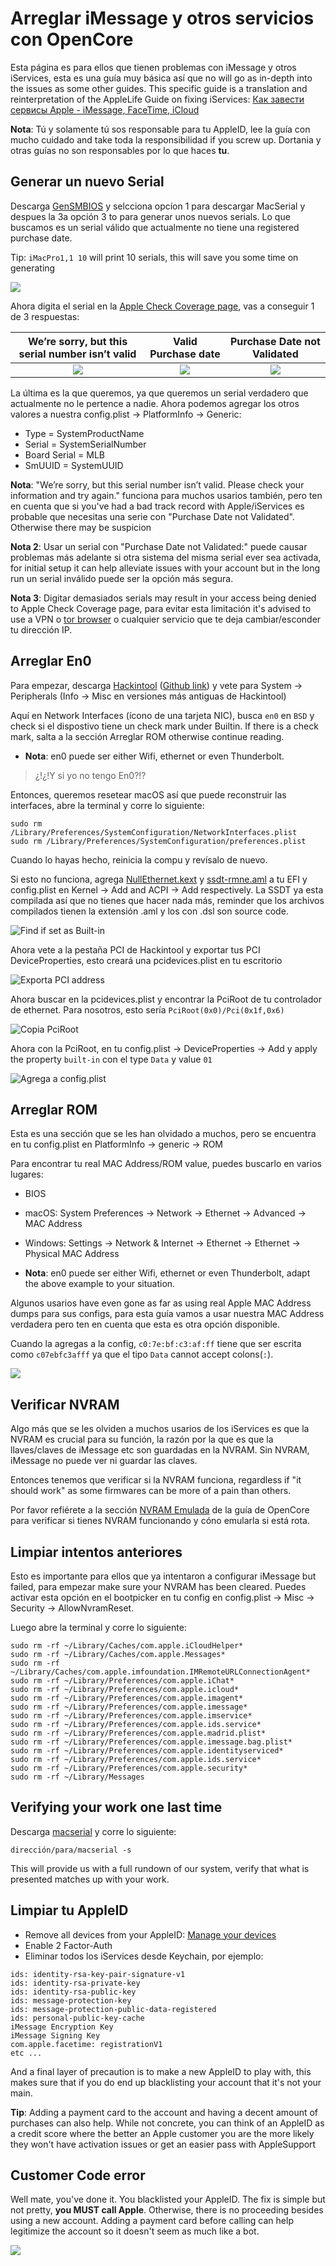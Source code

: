 # Arreglar iMessage y otros servicios con OpenCore





Esta página es para ellos que tienen problemas con iMessage y otros iServices, esta es una guía muy básica así que no will go as in-depth into the issues as some other guides. This specific guide is a translation and reinterpretation of the AppleLife Guide on fixing iServices: [Как завести сервисы Apple - iMessage, FaceTime, iCloud](https://applelife.ru/posts/727913)

**Nota**: Tú y solamente tú sos responsable para tu AppleID, lee la guía con mucho cuidado and take toda la responsibilidad if you screw up. Dortania y otras guías no son responsables por lo que haces **tu**.

## Generar un nuevo Serial

Descarga [GenSMBIOS](https://github.com/corpnewt/GenSMBIOS) y selcciona opcíon 1 para descargar MacSerial y despues la 3a opción 3 to para generar unos nuevos serials. Lo que buscamos es un serial válido que actualmente no tiene una registered purchase date.

Tip: `iMacPro1,1 10` will print 10 serials, this will save you some time on generating

![](../images/post-install/iservices-md/serial-list.png)

Ahora digita el serial en la [Apple Check Coverage page](https://checkcoverage.apple.com/), vas a conseguir 1 de 3 respuestas:

We’re sorry, but this serial number isn’t valid |  Valid Purchase date | Purchase Date not Validated
:-------------------------:|:-------------------------:|:-------------------------:
![](../images/post-install/iservices-md/not-valid.png) | ![](../images/post-install/iservices-md/valid.png) |  ![](../images/post-install/iservices-md/no-purchase.png)

La última es la que queremos, ya que queremos un serial verdadero que actualmente no le pertence a nadie. Ahora podemos agregar los otros valores a nuestra config.plist -> PlatformInfo -> Generic:

* Type = SystemProductName
* Serial = SystemSerialNumber
* Board Serial = MLB
* SmUUID = SystemUUID

**Nota**:  "We’re sorry, but this serial number isn’t valid. Please check your information and try again." funciona para muchos usarios también, pero ten en cuenta que si you've had a bad track record with Apple/iServices es probable que necesitas una serie con "Purchase Date not Validated". Otherwise there may be suspicion

**Nota 2**: Usar un serial con "Purchase Date not Validated:" puede causar problemas más adelante si otra sistema del misma serial ever sea activada, for initial setup it can help alleviate issues with your account but in the long run un serial inválido puede ser la opción más segura.

**Nota 3**: Digitar demasiados serials may result in your access being denied to Apple Check Coverage page, para evitar esta limitación it's advised to use a VPN o [tor browser](https://www.torproject.org/download/) o cualquier servicio que te deja cambiar/esconder tu dirección IP.

## Arreglar En0

Para empezar, descarga [Hackintool](https://www.tonymacx86.com/threads/release-hackintool-v3-x-x.254559/) ([Github link](https://github.com/headkaze/Hackintool)) y vete para System -> Peripherals (Info -> Misc en versiones más antiguas de Hackintool)

Aquí en Network Interfaces (ícono de una tarjeta NIC), busca `en0` en `BSD` y check si el dispostivo tiene un check mark under Builtin. If there is a check mark, salta a la sección Arreglar ROM otherwise continue reading.

* **Nota**: en0 puede ser either Wifi, ethernet or even Thunderbolt.

> ¿!¿!Y si yo no tengo En0?!?

Entonces, queremos resetear macOS así que puede reconstruir las interfaces, abre la terminal y corre lo siguiente:

```
sudo rm /Library/Preferences/SystemConfiguration/NetworkInterfaces.plist
sudo rm /Library/Preferences/SystemConfiguration/preferences.plist
```

Cuando lo hayas hecho, reinicia la compu y revísalo de nuevo.

Si esto no funciona, agrega [NullEthernet.kext](https://bitbucket.org/RehabMan/os-x-null-ethernet/downloads/) y [ssdt-rmne.aml](https://github.com/RehabMan/OS-X-Null-Ethernet/blob/master/ssdt-rmne.aml) a tu EFI y config.plist en Kernel -> Add and ACPI -> Add respectively. La SSDT ya esta compilada así que no tienes que hacer nada más, reminder que los archivos compilados tienen la extensión .aml y los con .dsl son source code.

![Find if set as Built-in](../images/post-install/iservices-md/en0-built-in-info.png)

Ahora vete a la pestaña PCI de Hackintool y exportar tus PCI DeviceProperties, esto creará una pcidevices.plist en tu escritorio

![Exporta PCI address](../images/post-install/iservices-md/hackintool-export.png)

Ahora buscar en la pcidevices.plist y encontrar la PciRoot de tu controlador de ethernet. Para nosotros, esto sería `PciRoot(0x0)/Pci(0x1f,0x6)`

![Copia PciRoot](../images/post-install/iservices-md/find-en0.png)

Ahora con la PciRoot, en tu config.plist -> DeviceProperties -> Add y apply the property `built-in` con el type `Data` y value `01`

![Agrega a config.plist](../images/post-install/iservices-md/config-built-in.png)

## Arreglar ROM

Esta es una sección que se les han olvidado a muchos, pero se encuentra en tu config.plist en PlatformInfo -> generic -> ROM

Para encontrar tu real MAC Address/ROM value, puedes buscarlo en varios lugares:

* BIOS
* macOS: System Preferences -> Network -> Ethernet -> Advanced -> MAC Address
* Windows: Settings -> Network & Internet -> Ethernet -> Ethernet -> Physical MAC Address

* **Nota**: en0 puede ser either Wifi, ethernet or even Thunderbolt, adapt the above example to your situation.

Algunos usarios have even gone as far as using real Apple MAC Address dumps para sus configs, para esta guía vamos a usar nuestra MAC Address verdadera pero ten en cuenta que esta es otra opción disponible.

Cuando la agregas a la config, `c0:7e:bf:c3:af:ff` tiene que ser escrita como `c07ebfc3afff` ya que el tipo `Data` cannot accept colons(`:`).

![](../images/post-install/iservices-md/config-rom.png)

## Verificar NVRAM

Algo más que se les olviden a muchos usarios de los iServices es que la NVRAM es crucial para su función, la razón por la que es que la llaves/claves de iMessage etc son guardadas en la NVRAM. Sin NVRAM, iMessage no puede ver ni guardar las claves.

Entonces tenemos que verificar si la NVRAM funciona, regardless if "it should work" as some firmwares can be more of a pain than others.

Por favor refiérete a la sección [NVRAM Emulada](../misc/nvram.md) de la guía de OpenCore para verificar si tienes NVRAM funcionando y cóno emularla si está rota.

## Limpiar intentos anteriores

Esto es importante para ellos que ya intentaron a configurar iMessage but failed, para empezar make sure your NVRAM has been cleared. Puedes activar esta opción en el bootpicker en tu config en config.plist -> Misc -> Security -> AllowNvramReset.

Luego abre la terminal y corre lo siguiente:

```
sudo rm -rf ~/Library/Caches/com.apple.iCloudHelper*
sudo rm -rf ~/Library/Caches/com.apple.Messages*
sudo rm -rf ~/Library/Caches/com.apple.imfoundation.IMRemoteURLConnectionAgent*
sudo rm -rf ~/Library/Preferences/com.apple.iChat*
sudo rm -rf ~/Library/Preferences/com.apple.icloud*
sudo rm -rf ~/Library/Preferences/com.apple.imagent*
sudo rm -rf ~/Library/Preferences/com.apple.imessage*
sudo rm -rf ~/Library/Preferences/com.apple.imservice*
sudo rm -rf ~/Library/Preferences/com.apple.ids.service*
sudo rm -rf ~/Library/Preferences/com.apple.madrid.plist*
sudo rm -rf ~/Library/Preferences/com.apple.imessage.bag.plist*
sudo rm -rf ~/Library/Preferences/com.apple.identityserviced*
sudo rm -rf ~/Library/Preferences/com.apple.ids.service*
sudo rm -rf ~/Library/Preferences/com.apple.security*
sudo rm -rf ~/Library/Messages
```

## Verifying your work one last time

Descarga [macserial](https://github.com/acidanthera/MacInfoPkg/releases) y corre lo siguiente:

```
dirección/para/macserial -s
```

This will provide us with a full rundown of our system, verify that what is presented matches up with your work.

## Limpiar tu AppleID

* Remove all devices from your AppleID: [Manage your devices](https://appleid.apple.com/account/manage)
* Enable 2 Factor-Auth
* Eliminar todos los iServices desde Keychain, por ejemplo:

```
ids: identity-rsa-key-pair-signature-v1
ids: identity-rsa-private-key
ids: identity-rsa-public-key
ids: message-protection-key
ids: message-protection-public-data-registered
ids: personal-public-key-cache
iMessage Encryption Key
iMessage Signing Key
com.apple.facetime: registrationV1
etc ...
```

And a final layer of precaution is to make a new AppleID to play with, this makes sure that if you do end up blacklisting your account that it's not your main.

**Tip**:  Adding a payment card to the account and having a decent amount of purchases can also help. While not concrete, you can think of an AppleID as a credit score where the better an Apple customer you are the more likely they won't have activation issues or get an easier pass with AppleSupport

## Customer Code error

Well mate, you've done it. You blacklisted your AppleID. The fix is simple but not pretty, **you MUST call Apple**. Otherwise, there is no proceeding besides using a new account. Adding a payment card before calling can help legitimize the account so it doesn't seem as much like a bot.

![](../images/post-install/iservices-md/blacklist.png)
